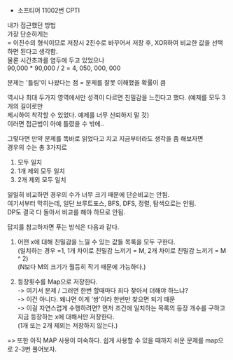 - 소프티어 11002번 CPTI

내가 접근했던 방법  
가장 단순하게는  
= 이진수의 형식이므로 저장시 2진수로 바꾸어서 저장 후, XOR하여 비교한 값을 선택하면 된다고 생각함.  
물론 시간초과를 염두에 두고 있었으나  
90,000 * 90,000 / 2 = 4, 050, 000, 000  
  
문제는 '틀림'이 나왔다는 점 = 문제를 잘못 이해했을 확률이 큼  
  
역시나 최대 두가지 영역에서만 성격이 다르면 친밀감을 느낀다고 했다. (예제를 모두 3개의 길이로만  
제시하여 착각할 수 있었다. 예제를 너무 신뢰하지 말 것)  
이러면 접근법이 아예 틀렸을 수 밖에..  
  
그렇다면 만약 문제를 똑바로 읽었다고 치고 지금부터라도 생각을 좀 해보자면  
경우의 수는 총 3가지로   
1. 모두 일치  
2. 1개 제외 모두 일치  
3. 2개 제외 모두 일치  
  
일일히 비교하면 경우의 수가 너무 크기 때문에 단순비교는 안됨.  
여기서부터 막히는데, 일단 브루트포스, BFS, DFS, 정렬, 탐색으로는 안됨.  
DP도 결국 다 돌아서 비교를 해야 하므로 안됨.  
  
답지를 참고하자면 푸는 방식은 다음과 같다.  
1. 어떤 x에 대해 친밀감을 느낄 수 있는 값들 목록을 모두 구한다.  
(일치하는 경우 =1, 1개 차이로 친밀감 느끼기 = M, 2개 차이로 친밀감 느끼기 = M ^ 2)  
(N보다 M의 크기가 월등히 작기 때문에 가능하다.)  
  
2. 등장횟수를 Map으로 저장한다.  
-> 여기서 문제 / 그러면 한번 할때마다 죄다 찾아서 더해야 하느냐?  
-> 이건 아니다. 왜냐면 이게 '쌍'이라 한번만 찾으면 되기 때문  
-> 이걸 자연스럽게 수행하려면? 먼저 조건에 일치하는 목록의 등장 개수를 구하고 지금 등장하는 x에 대해서만 저장한다.   
(1개 또는 2개 제외는 저장하지 않는다.)  
  
=> 또한 아직 MAP 사용이 미숙하다. 쉽게 사용할 수 있을 때까지 쉬운 문제를 map으로 2-3번 풀어보자.  
